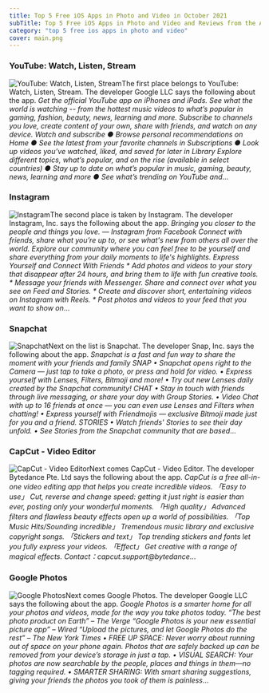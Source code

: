 ```yaml
---
title: Top 5 Free iOS Apps in Photo and Video in October 2021
subTitle: Top 5 Free iOS Apps in Photo and Video and Reviews from the AppStore in October 2021.
category: "top 5 free ios apps in photo and video"
cover: main.png
---
```


### YouTube: Watch, Listen, Stream

![YouTube: Watch, Listen, Stream](https://is1-ssl.mzstatic.com/image/thumb/Purple115/v4/58/6a/90/586a906f-6e51-e93e-6e9b-5ed2682bfef6/logo_youtube_color-0-0-1x_U007emarketing-0-0-0-6-0-0-sRGB-0-0-0-GLES2_U002c0-512MB-85-220-0-0.png/100x100bb.png)The first place belongs to YouTube: Watch, Listen, Stream. The developer Google LLC says the following about the app. _Get the official YouTube app on iPhones and iPads. See what the world is watching -- from the hottest music videos to what’s popular in gaming, fashion, beauty, news, learning and more. Subscribe to channels you love, create content of your own, share with friends, and watch on any device.  Watch and subscribe ● Browse personal recommendations on Home ● See the latest from your favorite channels in Subscriptions ● Look up videos you’ve watched, liked, and saved for later in Library  Explore different topics, what’s popular, and on the rise (available in select countries) ● Stay up to date on what’s popular in music, gaming, beauty, news, learning and more ● See what’s trending on YouTube and_...

### Instagram

![Instagram](https://is2-ssl.mzstatic.com/image/thumb/Purple115/v4/56/82/32/56823202-90fa-d3b5-7d7f-26101c269be6/Prod-0-0-1x_U007emarketing-0-0-0-7-0-0-sRGB-0-0-0-GLES2_U002c0-512MB-85-220-0-0.png/100x100bb.png)The second place is taken by Instagram. The developer Instagram, Inc. says the following about the app. _Bringing you closer to the people and things you love. — Instagram from Facebook  Connect with friends, share what you’re up to, or see what's new from others all over the world. Explore our community where you can feel free to be yourself and share everything from your daily moments to life's highlights.  Express Yourself and Connect With Friends  * Add photos and videos to your story that disappear after 24 hours, and bring them to life with fun creative tools. * Message your friends with Messenger. Share and connect over what you see on Feed and Stories. * Create and discover short, entertaining videos on Instagram with Reels. * Post photos and videos to your feed that you want to show on_...

### Snapchat

![Snapchat](https://is2-ssl.mzstatic.com/image/thumb/Purple115/v4/aa/2f/98/aa2f9874-a066-87e2-3853-6c7f9c43cbb2/AppIcon-0-0-1x_U007emarketing-0-0-0-5-0-0-sRGB-0-0-0-GLES2_U002c0-512MB-85-220-0-0.png/100x100bb.png)Next on the list is Snapchat. The developer Snap, Inc. says the following about the app. _Snapchat is a fast and fun way to share the moment with your friends and family  SNAP  • Snapchat opens right to the Camera — just tap to take a photo, or press and hold for video. • Express yourself with Lenses, Filters, Bitmoji and more!  • Try out new Lenses daily created by the Snapchat community!  CHAT  • Stay in touch with friends through live messaging, or share your day with Group Stories. • Video Chat with up to 16 friends at once — you can even use Lenses and Filters when chatting! • Express yourself with Friendmojis — exclusive Bitmoji made just for you and a friend.  STORIES • Watch friends' Stories to see their day unfold. • See Stories from the Snapchat community that are based_...

### CapCut - Video Editor

![CapCut - Video Editor](https://is5-ssl.mzstatic.com/image/thumb/Purple125/v4/3b/35/18/3b351817-6e2a-5b26-be71-d913e2d8f830/AppIcon-0-0-1x_U007emarketing-0-0-0-7-0-0-sRGB-0-0-0-GLES2_U002c0-512MB-85-220-0-0.png/100x100bb.png)Next comes CapCut - Video Editor. The developer Bytedance Pte. Ltd says the following about the app. _CapCut is a free all-in-one video editing app that helps you create incredible videos.   「Easy to use」 Cut, reverse and change speed: getting it just right is easier than ever, posting only your wonderful moments.   「High quality」 Advanced filters and flawless beauty effects open up a world of possibilities.  「Top Music Hits/Sounding incredible」 Tremendous music library and exclusive copyright songs.  「Stickers and text」 Top trending stickers and fonts let you fully express your videos.   「Effect」 Get creative with a range of magical effects.  Contact：capcut.support@bytedance_...

### Google Photos

![Google Photos](https://is3-ssl.mzstatic.com/image/thumb/Purple115/v4/08/09/4f/08094f82-bd0e-d51e-66e4-4e5a9ba1451a/logo_photos_color-0-0-1x_U007emarketing-0-0-0-6-0-0-sRGB-0-0-0-GLES2_U002c0-512MB-85-220-0-0.png/100x100bb.png)Next comes Google Photos. The developer Google LLC says the following about the app. _Google Photos is a smarter home for all your photos and videos, made for the way you take photos today.  “The best photo product on Earth” – The Verge “Google Photos is your new essential picture app” – Wired “Upload the pictures, and let Google Photos do the rest” – The New York Times  • FREE UP SPACE: Never worry about running out of space on your phone again. Photos that are safely backed up can be removed from your device’s storage in just a tap.  • VISUAL SEARCH: Your photos are now searchable by the people, places and things in them—no tagging required.  • SMARTER SHARING: With smart sharing suggestions, giving your friends the photos you took of them is painless_...

